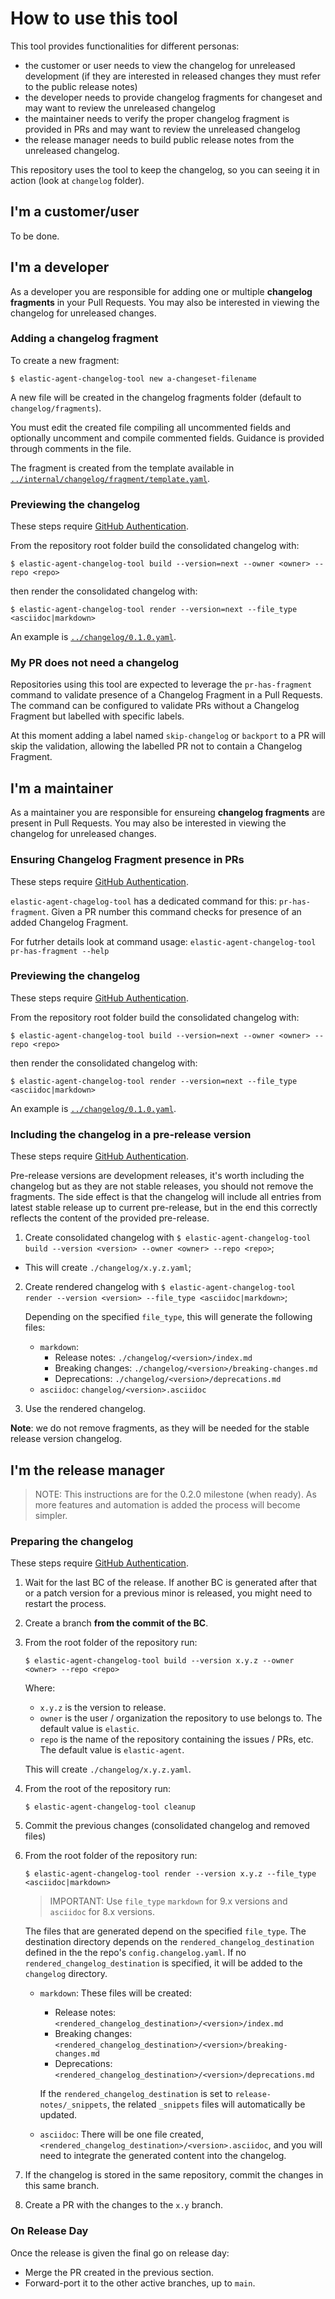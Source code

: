 # How to use this tool

This tool provides functionalities for different personas:
- the customer or user needs to view the changelog for unreleased development (if they are interested in released changes they must refer to the public release notes)
- the developer needs to provide changelog fragments for changeset and may want to review the unreleased changelog
- the maintainer needs to verify the proper changelog fragment is provided in PRs and may want to review the unreleased changelog
- the release manager needs to build public release notes from the unreleased changelog.

This repository uses the tool to keep the changelog, so you can seeing it in action (look at `changelog` folder).

## I'm a customer/user

To be done.

## I'm a developer

As a developer you are responsible for adding one or multiple **changelog fragments** in your Pull Requests.
You may also be interested in  viewing the changelog for unreleased changes.

### Adding a changelog fragment

To create a new fragment:

```
$ elastic-agent-changelog-tool new a-changeset-filename
```

A new file will be created in the changelog fragments folder (default to `changelog/fragments`).

You must edit the created file compiling all uncommented fields and optionally uncomment and compile commented fields. Guidance is provided through comments in the file.

The fragment is created from the template available in [`../internal/changelog/fragment/template.yaml`](../internal/changelog/fragment/template.yaml).

### Previewing the changelog

These steps require [GitHub Authentication](./github-authentication.md).

From the repository root folder build the consolidated changelog with:

```
$ elastic-agent-changelog-tool build --version=next --owner <owner> --repo <repo>
```

then render the consolidated changelog with:
```
$ elastic-agent-changelog-tool render --version=next --file_type <asciidoc|markdown>
```

An example is [`../changelog/0.1.0.yaml`](../changelog/0.1.0.yaml).

### My PR does not need a changelog

Repositories using this tool are expected to leverage the `pr-has-fragment` command to validate presence of a Changelog Fragment in a Pull Requests. The command can be configured to validate PRs without a Changelog Fragment but labelled with specific labels.

At this moment adding a label named `skip-changelog` or `backport` to a PR will skip the validation, allowing the labelled PR not to contain a Changelog Fragment.

## I'm a maintainer

As a maintainer you are responsible for ensureing **changelog fragments** are present in Pull Requests.
You may also be interested in  viewing the changelog for unreleased changes.

### Ensuring Changelog Fragment presence in PRs

These steps require [GitHub Authentication](./github-authentication.md).

`elastic-agent-chagelog-tool` has a dedicated command for this: `pr-has-fragment`.
Given a PR number this command checks for presence of an added Changelog Fragment.

For futrher details look at command usage: `elastic-agent-changelog-tool pr-has-fragment --help`

### Previewing the changelog

These steps require [GitHub Authentication](./github-authentication.md).

From the repository root folder build the consolidated changelog with:

```
$ elastic-agent-changelog-tool build --version=next --owner <owner> --repo <repo>
```

then render the consolidated changelog with:
```
$ elastic-agent-changelog-tool render --version=next --file_type <asciidoc|markdown>
```

An example is [`../changelog/0.1.0.yaml`](../changelog/0.1.0.yaml).

### Including the changelog in a pre-release version

These steps require [GitHub Authentication](./github-authentication.md).

Pre-release versions are development releases, it's worth including the changelog but as they are not stable releases, you should not remove the fragments.
The side effect is that the changelog will include all entries from latest stable release up to current pre-release, but in the end this correctly reflects the content of the provided pre-release.

1. Create consolidated changelog with `$ elastic-agent-changelog-tool build --version <version> --owner <owner> --repo <repo>`;
* This will create `./changelog/x.y.z.yaml`;
2. Create rendered changelog with `$ elastic-agent-changelog-tool render --version <version> --file_type <asciidoc|markdown>`;

    Depending on the specified `file_type`, this will generate the following files:
    * `markdown`:
      * Release notes: `./changelog/<version>/index.md`
      * Breaking changes: `./changelog/<version>/breaking-changes.md`
      * Deprecations: `./changelog/<version>/deprecations.md`
    * `asciidoc`: `changelog/<version>.asciidoc`
3. Use the rendered changelog.

**Note**: we do not remove fragments, as they will be needed for the stable release version changelog.

## I'm the release manager

> NOTE: This instructions are for the 0.2.0 milestone (when ready). As more features and automation is added the process will become simpler.

### Preparing the changelog

These steps require [GitHub Authentication](./github-authentication.md).

1. Wait for the last BC of the release. If another BC is generated after that or a patch version for a previous minor is released, you might need to restart the process.
1. Create a branch **from the commit of the BC**.
1. From the root folder of the repository run:

    ```
    $ elastic-agent-changelog-tool build --version x.y.z --owner <owner> --repo <repo>
    ```

    Where:

    * `x.y.z` is the version to release.
    * `owner` is the user / organization the repository to use belongs to. The default value is `elastic`.
    * `repo` is the name of the repository containing the issues / PRs, etc. The default value is `elastic-agent`.

    This will create `./changelog/x.y.z.yaml`.
1. From the root of the repository run:
    ```
    $ elastic-agent-changelog-tool cleanup
    ```
1. Commit the previous changes (consolidated changelog and removed files)
1. From the root folder of the repository run:
    ```
    $ elastic-agent-changelog-tool render --version x.y.z --file_type <asciidoc|markdown>
    ```

    >IMPORTANT: Use `file_type` `markdown` for 9.x versions and `asciidoc` for 8.x versions.

    The files that are generated depend on the specified `file_type`. The destination directory depends on the `rendered_changelog_destination` defined in the the repo's `config.changelog.yaml`. If no `rendered_changelog_destination` is specified, it will be added to the `changelog` directory.

    * `markdown`: These files will be created:
      * Release notes: `<rendered_changelog_destination>/<version>/index.md`
      * Breaking changes: `<rendered_changelog_destination>/<version>/breaking-changes.md`
      * Deprecations: `<rendered_changelog_destination>/<version>/deprecations.md`

      If the `rendered_changelog_destination` is set to `release-notes/_snippets`, the related `_snippets` files will automatically be updated.

    * `asciidoc`: There will be one file created, `<rendered_changelog_destination>/<version>.asciidoc`, and you will need to integrate the generated content into the changelog.

1. If the changelog is stored in the same repository, commit the changes in this same branch.
1. Create a PR with the changes to the `x.y` branch.


### On Release Day

Once the release is given the final go on release day:
* Merge the PR created in the previous section.
* Forward-port it to the other active branches, up to `main`.
